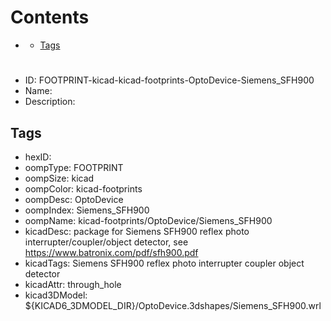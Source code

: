 



Contents
========

* [](#)
	* [Tags](#tags)

# 

- ID: FOOTPRINT-kicad-kicad-footprints-OptoDevice-Siemens_SFH900
- Name: 
- Description: 

## Tags

- hexID: 
- oompType: FOOTPRINT
- oompSize: kicad
- oompColor: kicad-footprints
- oompDesc: OptoDevice
- oompIndex: Siemens_SFH900
- oompName: kicad-footprints/OptoDevice/Siemens_SFH900
- kicadDesc: package for Siemens SFH900 reflex photo interrupter/coupler/object detector, see https://www.batronix.com/pdf/sfh900.pdf
- kicadTags: Siemens SFH900 reflex photo interrupter coupler object detector
- kicadAttr: through_hole
- kicad3DModel: ${KICAD6_3DMODEL_DIR}/OptoDevice.3dshapes/Siemens_SFH900.wrl
